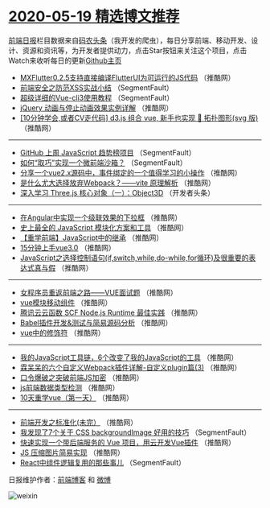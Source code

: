 # [2020-05-19 精选博文推荐](https://toutiao.qdkfweb.cn/date/2020/05/19)

[前端日报](https://qdkfweb.cn/c/news)栏目数据来自[码农头条](https://toutiao.qdkfweb.cn/)（我开发的爬虫），每日分享前端、移动开发、设计、资源和资讯等，为开发者提供动力，点击Star按钮来关注这个项目，点击Watch来收听每日的更新[Github主页](https://github.com/kujian/frontendDaily)
* [MXFlutter0.2.5支持直接编译FlutterUI为可运行的JS代码](https://toutiao.qdkfweb.cn/142450.html) （推酷网）
* [前端安全之防范XSS实战小结](https://toutiao.qdkfweb.cn/142419.html) （SegmentFault）
* [超级详细的Vue-cli3使用教程](https://toutiao.qdkfweb.cn/142479.html) （SegmentFault）
* [jQuery 动画与停止动画效果实例详解](https://toutiao.qdkfweb.cn/142440.html) （推酷网）
* [[10分钟学会,或者CV走代码] d3.js 组合 vue, 新手也实现 🌿 拓扑图形(svg 版)](https://toutiao.qdkfweb.cn/142451.html) （推酷网）

***
* [GitHub 上周 JavaScript 趋势榜项目](https://toutiao.qdkfweb.cn/142420.html) （SegmentFault）
* [如何“取巧”实现一个微前端沙箱？](https://toutiao.qdkfweb.cn/142480.html) （SegmentFault）
* [分享一个vue2.x源码中，事件绑定的一个值得学习的小操作](https://toutiao.qdkfweb.cn/142441.html) （推酷网）
* [是什么尤大选择放弃Webpack？——vite 原理解析](https://toutiao.qdkfweb.cn/142452.html) （推酷网）
* [深入学习 Three.js 核心对象（一）：Object3D](https://toutiao.qdkfweb.cn/142422.html) （开发者头条）

***
* [在Angular中实现一个级联效果的下拉框](https://toutiao.qdkfweb.cn/142442.html) （推酷网）
* [史上最全的 JavaScript 模块化方案和工具](https://toutiao.qdkfweb.cn/142453.html) （推酷网）
* [【重学前端】JavaScript中的继承](https://toutiao.qdkfweb.cn/142423.html) （推酷网）
* [15分钟上手vue3.0](https://toutiao.qdkfweb.cn/142443.html) （推酷网）
* [JavaScript之选择控制语句(if,switch,while,do-while,for循环)及很重要的表达式真与假](https://toutiao.qdkfweb.cn/142454.html) （推酷网）

***
* [女程序员重返前端之路——VUE面试题](https://toutiao.qdkfweb.cn/142424.html) （推酷网）
* [vue模块移动组件](https://toutiao.qdkfweb.cn/142444.html) （推酷网）
* [腾讯云云函数 SCF Node.js Runtime 最佳实践](https://toutiao.qdkfweb.cn/142455.html) （推酷网）
* [Babel插件开发&amp;测试与简易源码分析](https://toutiao.qdkfweb.cn/142425.html) （推酷网）
* [vue中的修饰符](https://toutiao.qdkfweb.cn/142445.html) （推酷网）

***
* [我的JavaScript工具链，6个改变了我的JavaScript的工具](https://toutiao.qdkfweb.cn/142456.html) （推酷网）
* [霖呆呆的六个自定义Webpack插件详解-自定义plugin篇(3)](https://toutiao.qdkfweb.cn/142426.html) （推酷网）
* [口令爆破之突破前端JS加密](https://toutiao.qdkfweb.cn/142446.html) （推酷网）
* [js前端数据类型检测](https://toutiao.qdkfweb.cn/142457.html) （推酷网）
* [10天重学vue（第一天）](https://toutiao.qdkfweb.cn/142427.html) （推酷网）

***
* [前端开发之标准化(未完）](https://toutiao.qdkfweb.cn/142447.html) （推酷网）
* [我发现了7个关于  CSS backgroundImage 好用的技巧](https://toutiao.qdkfweb.cn/142476.html) （SegmentFault）
* [快速实现一个带后端服务的 Vue 项目，用云开发Vue插件](https://toutiao.qdkfweb.cn/142428.html) （推酷网）
* [JS 压缩图片简易实现](https://toutiao.qdkfweb.cn/142448.html) （推酷网）
* [React中组件逻辑复用的那些事儿](https://toutiao.qdkfweb.cn/142477.html) （SegmentFault）

日报维护作者：[前端博客](https://qdkfweb.cn/) 和 [微博](https://qdkfweb.cn/go/weibo)

![weixin](https://user-images.githubusercontent.com/3055447/38468989-651132ac-3b80-11e8-8e6b-15122322a9d7.png)